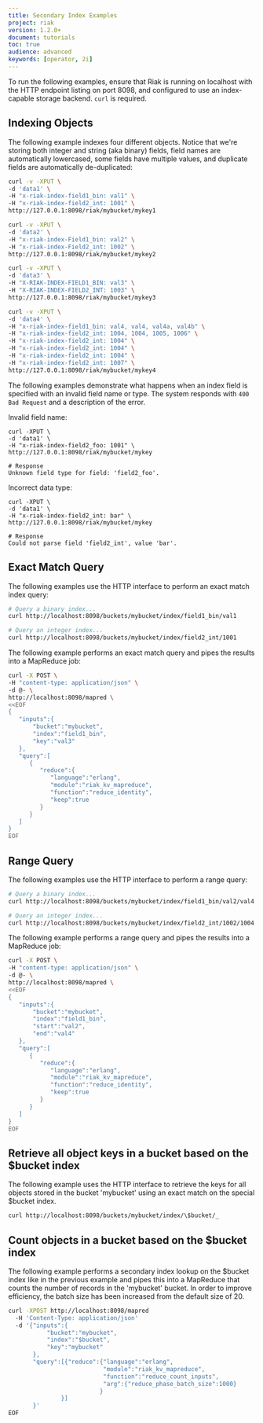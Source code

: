 ```yaml
---
title: Secondary Index Examples
project: riak
version: 1.2.0+
document: tutorials
toc: true
audience: advanced
keywords: [operator, 2i]
---
```


To run the following examples, ensure that Riak is running on localhost with the HTTP endpoint listing on port 8098, and configured to use an index-capable storage backend. `curl` is required.

## Indexing Objects

The following example indexes four different objects. Notice that we're storing both integer and string (aka binary) fields, field names are automatically lowercased, some fields have multiple values, and duplicate fields are automatically de-duplicated:

```bash
curl -v -XPUT \
-d 'data1' \
-H "x-riak-index-field1_bin: val1" \
-H "x-riak-index-field2_int: 1001" \
http://127.0.0.1:8098/riak/mybucket/mykey1

curl -v -XPUT \
-d 'data2' \
-H "x-riak-index-Field1_bin: val2" \
-H "x-riak-index-Field2_int: 1002" \
http://127.0.0.1:8098/riak/mybucket/mykey2

curl -v -XPUT \
-d 'data3' \
-H "X-RIAK-INDEX-FIELD1_BIN: val3" \
-H "X-RIAK-INDEX-FIELD2_INT: 1003" \
http://127.0.0.1:8098/riak/mybucket/mykey3

curl -v -XPUT \
-d 'data4' \
-H "x-riak-index-field1_bin: val4, val4, val4a, val4b" \
-H "x-riak-index-field2_int: 1004, 1004, 1005, 1006" \
-H "x-riak-index-field2_int: 1004" \
-H "x-riak-index-field2_int: 1004" \
-H "x-riak-index-field2_int: 1004" \
-H "x-riak-index-field2_int: 1007" \
http://127.0.0.1:8098/riak/mybucket/mykey4
```

The following examples demonstrate what happens when an index field is specified with an invalid field name or type. The system responds with `400 Bad Request` and a description of the error.


Invalid field name:

```
curl -XPUT \
-d 'data1' \
-H "x-riak-index-field2_foo: 1001" \
http://127.0.0.1:8098/riak/mybucket/mykey

# Response
Unknown field type for field: 'field2_foo'.
```

Incorrect data type:

```
curl -XPUT \
-d 'data1' \
-H "x-riak-index-field2_int: bar" \
http://127.0.0.1:8098/riak/mybucket/mykey

# Response
Could not parse field 'field2_int', value 'bar'.
```

## Exact Match Query

The following examples use the HTTP interface to perform an exact match index query:

```bash
# Query a binary index...
curl http://localhost:8098/buckets/mybucket/index/field1_bin/val1

# Query an integer index...
curl http://localhost:8098/buckets/mybucket/index/field2_int/1001
```

The following example performs an exact match query and pipes the results into a MapReduce job:

```bash
curl -X POST \
-H "content-type: application/json" \
-d @- \
http://localhost:8098/mapred \
<<EOF
{
   "inputs":{
       "bucket":"mybucket",
       "index":"field1_bin",
       "key":"val3"
   },
   "query":[
      {
         "reduce":{
            "language":"erlang",
            "module":"riak_kv_mapreduce",
            "function":"reduce_identity",
            "keep":true
         }
      }
   ]
}
EOF
```

## Range Query

The following examples use the HTTP interface to perform a range query:

```bash
# Query a binary index...
curl http://localhost:8098/buckets/mybucket/index/field1_bin/val2/val4

# Query an integer index...
curl http://localhost:8098/buckets/mybucket/index/field2_int/1002/1004
```

The following example performs a range query and pipes the results into a MapReduce job:

```bash
curl -X POST \
-H "content-type: application/json" \
-d @- \
http://localhost:8098/mapred \
<<EOF
{
   "inputs":{
       "bucket":"mybucket",
       "index":"field1_bin",
       "start":"val2",
       "end":"val4"
   },
   "query":[
      {
         "reduce":{
            "language":"erlang",
            "module":"riak_kv_mapreduce",
            "function":"reduce_identity",
            "keep":true
         }
      }
   ]
}
EOF
```

## Retrieve all object keys in a bucket based on the $bucket index

The following example uses the HTTP interface to retrieve the keys for all objects stored in the bucket 'mybucket' using an exact match on the special $bucket index. 

```bash
curl http://localhost:8098/buckets/mybucket/index/\$bucket/_
```

## Count objects in a bucket based on the $bucket index

The following example performs a secondary index lookup on the $bucket index like in the previous example and pipes this into a MapReduce that counts the number of records in the 'mybucket' bucket. In order to improve efficiency, the batch size has been increased from the default size of 20.

```bash
curl -XPOST http://localhost:8098/mapred 
  -H 'Content-Type: application/json' 
  -d '{"inputs":{
           "bucket":"mybucket",
           "index":"$bucket",
           "key":"mybucket"
       },
       "query":[{"reduce":{"language":"erlang",
                           "module":"riak_kv_mapreduce",
                           "function":"reduce_count_inputs",
                           "arg":{"reduce_phase_batch_size":1000}
                          }
               }]
       }'
EOF
```